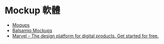 # Mockup 軟體

* [Moqups](https://moqups.com/)
* [Balsamiq Mockups](http://balsamiq.com/)
* [Marvel - The design platform for digital products. Get started for free.](https://marvelapp.com/)

